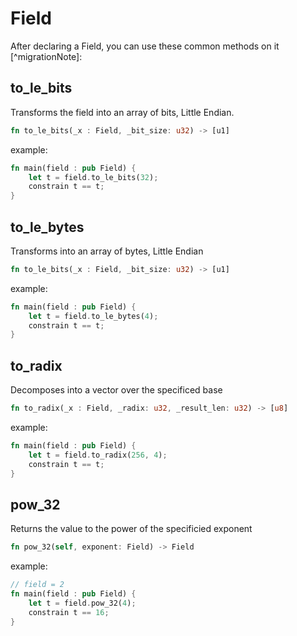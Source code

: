 
# Field

After declaring a Field, you can use these common methods on it [^migrationNote]:

## to_le_bits

Transforms the field into an array of bits, Little Endian.

``` rust
fn to_le_bits(_x : Field, _bit_size: u32) -> [u1]
```

example:

``` rust
fn main(field : pub Field) {
    let t = field.to_le_bits(32);
    constrain t == t;
}
```

## to_le_bytes

Transforms into an array of bytes, Little Endian

``` rust
fn to_le_bits(_x : Field, _bit_size: u32) -> [u1]
```

example:

```rust
fn main(field : pub Field) {
    let t = field.to_le_bytes(4);
    constrain t == t;
}
```

## to_radix

Decomposes into a vector over the specificed base

```rust
fn to_radix(_x : Field, _radix: u32, _result_len: u32) -> [u8]
```

example:

```rust
fn main(field : pub Field) {
    let t = field.to_radix(256, 4);
    constrain t == t;
}
```

## pow_32

Returns the value to the power of the specificied exponent

```rust
fn pow_32(self, exponent: Field) -> Field
```

example:

```rust
// field = 2
fn main(field : pub Field) {
    let t = field.pow_32(4);
    constrain t == 16;
}
```
